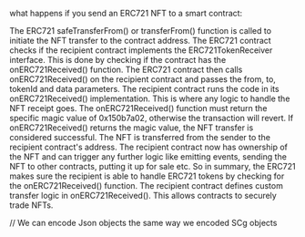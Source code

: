 what happens if you send an ERC721 NFT to a smart contract:

The ERC721 safeTransferFrom() or transferFrom() function is called to initiate the NFT transfer to the contract address.
The ERC721 contract checks if the recipient contract implements the ERC721TokenReceiver interface. This is done by checking if the contract has the onERC721Received() function.
The ERC721 contract then calls onERC721Received() on the recipient contract and passes the from, to, tokenId and data parameters.
The recipient contract runs the code in its onERC721Received() implementation. This is where any logic to handle the NFT receipt goes.
The onERC721Received() function must return the specific magic value of 0x150b7a02, otherwise the transaction will revert.
If onERC721Received() returns the magic value, the NFT transfer is considered successful. The NFT is transferred from the sender to the recipient contract's address.
The recipient contract now has ownership of the NFT and can trigger any further logic like emitting events, sending the NFT to other contracts, putting it up for sale etc.
So in summary, the ERC721 makes sure the recipient is able to handle ERC721 tokens by checking for the onERC721Received() function. The recipient contract defines custom transfer logic in onERC721Received(). This allows contracts to securely trade NFTs.

// We can encode Json objects the same way we encoded SCg objects
